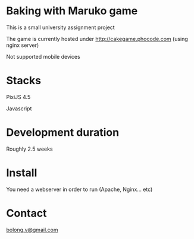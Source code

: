 # Baking with Maruko game
This is a small university assignment project

The game is currently hosted under http://cakegame.phocode.com (using nginx server)

Not supported mobile devices

# Stacks
PixiJS 4.5

Javascript

# Development duration
Roughly 2.5 weeks

# Install
You need a webserver in order to run (Apache, Nginx... etc)

# Contact
bolong.v@gmail.com
